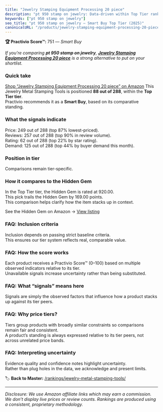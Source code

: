 ```yaml
---
title: "Jewelry Stamping Equipment Processing 20 piece"
description: "pt 950 stamp on jewelry: Data-driven within Top Tier ranking using the Practivio Score™. Positioned by quality, value, demand, findability, momentum."
keywords: ["pt 950 stamp on jewelry"]
seo_title: "pt 950 stamp on jewelry — Smart Buy Top Tier (2025)"
canonicalURL: "/products/jewelry-stamping-equipment-processing-20-piece-B0BCHTWKWF/"
---
```


**🏆 Practivio Score™:** 751 — _Smart Buy_


*If you're comparing **pt 950 stamp on jewelry**, **[Jewelry Stamping Equipment Processing 20 piece](https://www.amazon.com/dp/B0BCHTWKWF?tag=practivio-20)** is a strong alternative to put on your shortlist.*
### Quick take
[Shop “Jewelry Stamping Equipment Processing 20 piece” on Amazon](https://www.amazon.com/dp/B0BCHTWKWF?tag=practivio-20)
This Jewelry Metal Stamping Tools is positioned **88 out of 288**, within the **Top Tier tier**.  
Practivio recommends it as a **Smart Buy**, based on its comparative standing.

### What the signals indicate
Price: 249 out of 288 (top 87% lowest-priced).  
Reviews: 257 out of 288 (top 90% in review volume).  
Rating: 62 out of 288 (top 22% by star rating).  
Demand: 125 out of 288 (top 44% by buyer demand this month).

### Position in tier
Comparisons remain tier-specific.

### How it compares to the Hidden Gem
In the Top Tier tier, the Hidden Gem is rated at 920.00.  
This pick trails the Hidden Gem by 169.00 points.  
This comparison helps clarify how the item stacks up in context.  

See the Hidden Gem on Amazon → [View listing](https://www.amazon.com/dp/B079Y5GDPY?tag=practivio-20)

### FAQ: Inclusion criteria
Inclusion depends on passing strict baseline criteria.  
This ensures our tier system reflects real, comparable value.

### FAQ: How the score works
Each product receives a Practivio Score™ (0–100) based on multiple observed indicators relative to its tier.  
Unavailable signals increase uncertainty rather than being substituted.

### FAQ: What “signals” means here
Signals are simply the observed factors that influence how a product stacks up against its tier peers.

### FAQ: Why price tiers?
Tiers group products with broadly similar constraints so comparisons remain fair and consistent.  
A product’s standing is always expressed relative to its tier peers, not across unrelated price bands.

### FAQ: Interpreting uncertainty
Evidence quality and confidence notes highlight uncertainty.  
Rather than plug holes in the data, we acknowledge and present limits.


🏷️ **Back to Master:** [/rankings/jewelry-metal-stamping-tools/](/rankings/jewelry-metal-stamping-tools/)

---
_Disclosure: We use Amazon affiliate links which may earn a commission. We don’t display live prices or review counts. Rankings are produced using a consistent, proprietary methodology._
